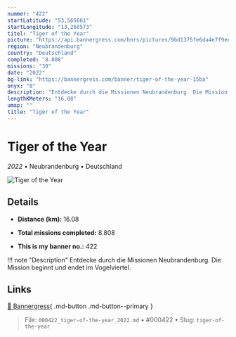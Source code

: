 ```yaml
---
nummer: "422"
startLatitude: "53,565661"
startLongitude: "13,260573"
titel: "Tiger of the Year"
picture: "https://api.bannergress.com/bnrs/pictures/9bd1375fe6da4e7f9eed0602da68c097"
region: "Neubrandenburg"
country: "Deutschland"
completed: "8.808"
missions: "30"
date: "2022"
bg-link: "https://bannergress.com/banner/tiger-of-the-year-15ba"
onyx: "0"
description: "Entdecke durch die Missionen Neubrandenburg. Die Mission beginnt  und endet im Vogelviertel."
lengthKMeters: "16,08"
umap: ""
title: "Tiger of the Year"
---
```

# Tiger of the Year

*2022* • Neubrandenburg • Deutschland

![Tiger of the Year](https://api.bannergress.com/bnrs/pictures/9bd1375fe6da4e7f9eed0602da68c097)

## Details
- **Distance (km):** 16.08

- **Total missions completed:** 8.808
- **This is my banner no.:** 422


!!! note "Description"
    Entdecke durch die Missionen Neubrandenburg. Die Mission beginnt  und endet im Vogelviertel.



## Links
[🔗 Bannergress](https://bannergress.com/banner/tiger-of-the-year-15ba){ .md-button .md-button--primary }



> File: `000422_tiger-of-the-year_2022.md` • #000422 • Slug: `tiger-of-the-year`
